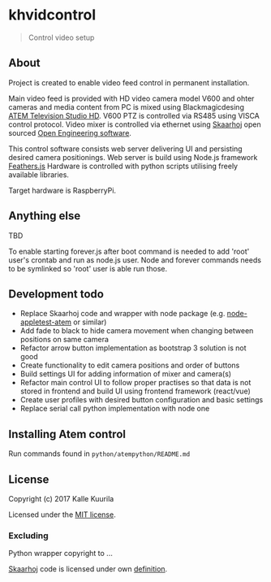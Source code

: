 # khvidcontrol

> Control video setup

## About

Project is created to enable video feed control in permanent installation.

Main video feed is provided with HD video camera model V600 and ohter cameras and media content from PC is mixed using Blackmagicdesing [ATEM Television Studio HD](https://www.blackmagicdesign.com/products/atemtelevisionstudiohd). V600 PTZ is controlled via RS485 using VISCA control protocol. Video mixer is controlled via ethernet using [Skaarhoj](http://skaarhoj.com) open sourced [Open Engineering software](https://github.com/kasperskaarhoj/SKAARHOJ-Open-Engineering).

This control software consists web server delivering UI and persisting desired camera positionings. Web server is build using Node.js framework [Feathers.js](https://feathersjs.com/) Hardware is controlled with python scripts utilising freely available libraries.

Target hardware is RaspberryPi.

## Anything else

TBD

To enable starting forever.js after boot command is needed to add 'root' user's crontab and run as node.js user. Node and forever commands needs to be symlinked so 'root' user is able run those.

## Development todo

- Replace Skaarhoj code and wrapper with node package (e.g. [node-appletest-atem](https://github.com/applest/node-applest-atem) or similar)
- Add fade to black to hide camera movement when changing between positions on same camera
- Refactor arrow button implementation as bootstrap 3 solution is not good
- Create functionality to edit camera positions and order of buttons
- Build settings UI for adding information of mixer and camera(s)
- Refactor main control UI to follow proper practises so that data is not stored in frontend and build UI using frontend framework (react/vue)
- Create user profiles with desired button configuration and basic settings
- Replace serial call python implementation with node one

## Installing Atem control

Run commands found in `python/atempython/README.md`

## License

Copyright (c) 2017 Kalle Kuurila

Licensed under the [MIT license](https://opensource.org/licenses/MIT).

### Excluding

Python wrapper copyright to ...

[Skaarhoj](http://skaarhoj.com) code is licensed under own [definition](http://skaarhoj.com/about/licenses/).
